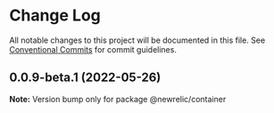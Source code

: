 # Change Log

All notable changes to this project will be documented in this file.
See [Conventional Commits](https://conventionalcommits.org) for commit guidelines.

## 0.0.9-beta.1 (2022-05-26)

**Note:** Version bump only for package @newrelic/container
